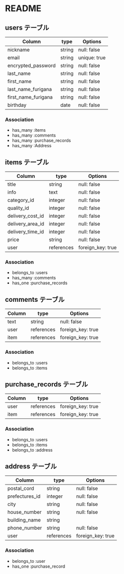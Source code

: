 # README

## users テーブル

| Column              | type   | Options      |
| ------------------- | ------ | ------------ |
| nickname            | string | null: false  |
| email               | string | unique: true |
| encrypted_password  | string | null: false  |
| last_name           | string | null: false  |
| first_name          | string | null: false  |
| last_name_furigana  | string | null: false  |
| first_name_furigana | string | null: false  |
| birthday            | date   | null: false  |  

### Association

- has_many :items
- has_many :comments
- has_many :purchase_records
- has_many :Address


## items テーブル

| Column           | type       | Options           |
| ---------------- | ---------- | ----------------- |
| title            | string     | null: false       |
| info             | text       | null: false       |
| category_id      | integer    | null: false       |
| quality_id       | integer    | null: false       |
| delivery_cost_id | integer    | null: false       |
| delivery_area_id | integer    | null: false       |
| delivery_time_id | integer    | null: false       |
| price            | string     | null: false       |
| user             | references | foreign_key: true |

### Association

- belongs_to :users
- has_many   :comments
- has_one    :purchase_records


## comments テーブル

| Column      | type       | Options           |
| ----------- | ---------- | ----------------- |
| text        | string     | null: false       |
| user        | references | foreign_key: true |
| item        | references | foreign_key: true |

### Association

- belongs_to :users
- belongs_to :items


## purchase_records テーブル

| Column             | type       | Options           |
| ------------------ | ---------- | ----------------- |
| user               | references | foreign_key: true |
| item               | references | foreign_key: true |


### Association

- belongs_to :users
- belongs_to :items
- belongs_to :address


## address テーブル

| Column             | type       | Options           |
| ------------------ | ---------- | ----------------- |
| postal_cord        | string     | null: false       |
| prefectures_id     | integer    | null: false       |
| city               | string     | null: false       |
| house_number       | string     | null: false       |
| building_name      | string     |                   |
| phone_number       | string     | null: false       |
| user               | references | foreign_key: true |


### Association

- belongs_to :user
- has_one :purchase_record